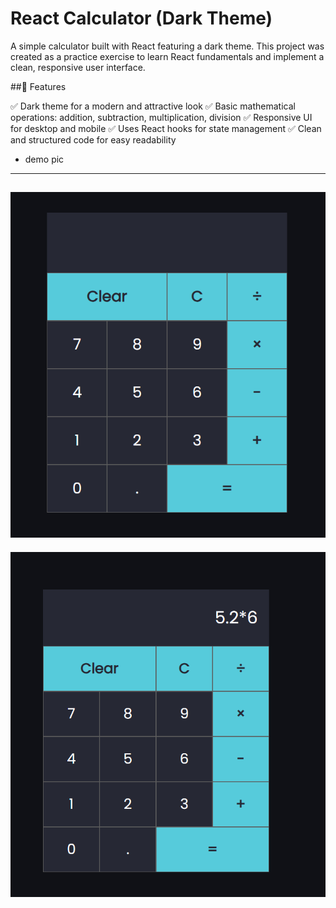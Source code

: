 # React Calculator (Dark Theme)

A simple calculator built with React featuring a dark theme.
This project was created as a practice exercise to learn React fundamentals and implement a clean, responsive user interface.

##🚀 Features

✅ Dark theme for a modern and attractive look
✅ Basic mathematical operations: addition, subtraction, multiplication, division
✅ Responsive UI for desktop and mobile
✅ Uses React hooks for state management
✅ Clean and structured code for easy readability

- demo pic
---
![main](demo/main.png)
---
![numbers](demo/numbers.png)
